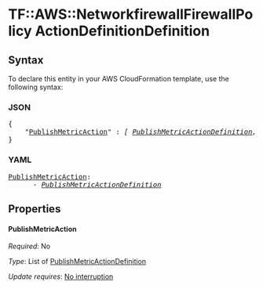 # TF::AWS::NetworkfirewallFirewallPolicy ActionDefinitionDefinition

## Syntax

To declare this entity in your AWS CloudFormation template, use the following syntax:

### JSON

<pre>
{
    "<a href="#publishmetricaction" title="PublishMetricAction">PublishMetricAction</a>" : <i>[ <a href="publishmetricactiondefinition.md">PublishMetricActionDefinition</a>, ... ]</i>
}
</pre>

### YAML

<pre>
<a href="#publishmetricaction" title="PublishMetricAction">PublishMetricAction</a>: <i>
      - <a href="publishmetricactiondefinition.md">PublishMetricActionDefinition</a></i>
</pre>

## Properties

#### PublishMetricAction

_Required_: No

_Type_: List of <a href="publishmetricactiondefinition.md">PublishMetricActionDefinition</a>

_Update requires_: [No interruption](https://docs.aws.amazon.com/AWSCloudFormation/latest/UserGuide/using-cfn-updating-stacks-update-behaviors.html#update-no-interrupt)

